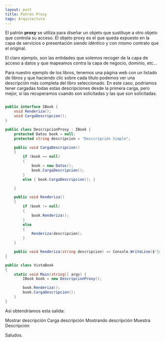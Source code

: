 ```yaml
---
layout: post
title: Patrón Proxy
tags: Arquitectura
---
```


El patrón **proxy** se utiliza para diseñar un objeto que sustituye a otro objeto que controla su acceso. El objeto proxy es el que queda expuesto en la capa de servicios o presentación siendo idéntico y con mismo contrato que el original.

El claro ejemplo, son las entidades que solemos recoger de la capa de acceso a datos y que mapeamos contra la capa de negocio, dominio, etc...

Para nuestro ejemplo de los libros, tenemos una página web con un listado de libros y que haciendo clic sobre cada título podemos ver una descripción más completa del libro seleccionado. En este caso, podríamos tener cargadas todas estas descripciones desde la primera carga, pero mejor, si las recuperamos cuando son solicitadas y las que son solicitadas.

~~~csharp

public interface IBook {
    void Renderiza();
    void CargaDescripcion();
}

public class DescripcionProxy : IBook {
    protected Datos book = null;
    protected string descripcion = "Desccripción Simple";

    public void CargaDescripcion()
    {
        if (book == null)
        {
            book = new Datos();
            book.CargaDescripcion();
        }
        else { book.CargaDescripcion(); }

    }

    public void Renderiza()
    {
        if (book != null)
        {
            book.Renderiza();
        }
        else
        {
            Renderiza(descripcion);
        }
    }

    public void Renderiza(string descripcion) => Console.WriteLine($"{descripcion}");
}

public class VistaBook
{
    static void Main(string[] args) {
        IBook book = new DescripcionProxy();

        book.Renderiza();
        book.CargaDescripcion();
    }
}
~~~

Así obtendríamos esta salida:

Mostrar descripción
Carga descripción
Mostrando descripción
Muestra Descripción

Saludos.

